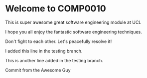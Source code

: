 # Welcome to COMP0010

This is super awesome great software engineering module at UCL

I hope you all enjoy the fantastic software engineering techniques.

Don't fight to each other. Let's peacefully resolve it!

I added this line in the testing branch.

This is another line added in the testing branch.

Commit from the Awesome Guy
